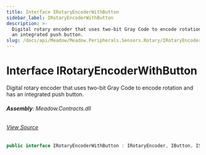 ```yaml
---
title: Interface IRotaryEncoderWithButton
sidebar_label: IRotaryEncoderWithButton
description: >-
  Digital rotary encoder that uses two-bit Gray Code to encode rotation and has
  an integrated push button.
slug: /docs/api/Meadow/Meadow.Peripherals.Sensors.Rotary/IRotaryEncoderWithButton
---
```

# Interface IRotaryEncoderWithButton
Digital rotary encoder that uses two-bit Gray Code to encode rotation and has an integrated push button.

###### **Assembly**: Meadow.Contracts.dll
###### [View Source](https://github.com/WildernessLabs/Meadow.Contracts.git/blob/develop/Source/Meadow.Contracts/Peripherals/Sensors/Rotary/IRotaryEncoderWithButton.cs#L8)
```csharp title="Declaration"
public interface IRotaryEncoderWithButton : IRotaryEncoder, IButton, ISensor<bool>, ISensor
```
